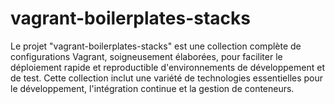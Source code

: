 # vagrant-boilerplates-stacks

Le projet "vagrant-boilerplates-stacks" est une collection complète de configurations Vagrant, soigneusement élaborées, pour faciliter le déploiement rapide et reproductible d'environnements de développement et de test. Cette collection inclut une variété de technologies essentielles pour le développement, l'intégration continue et la gestion de conteneurs.
